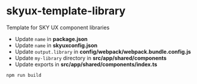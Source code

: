 # skyux-template-library

Template for SKY UX component libraries

- Update `name` in **package.json**
- Update `name` in **skyuxconfig.json**
- Update `output.library` in **config/webpack/webpack.bundle.config.js**
- Update `my-library` directory in **src/app/shared/components**
- Update exports in **src/app/shared/components/index.ts**

```
npm run build
```
